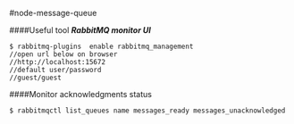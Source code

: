 #node-message-queue

####Useful tool
_**RabbitMQ monitor UI**_
```
$ rabbitmq-plugins  enable rabbitmq_management
//open url below on browser
//http://localhost:15672
//default user/password
//guest/guest
```


####Monitor acknowledgments status
```
$ rabbitmqctl list_queues name messages_ready messages_unacknowledged
```